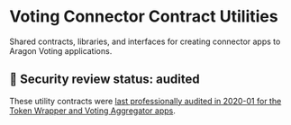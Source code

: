 # Voting Connector Contract Utilities

Shared contracts, libraries, and interfaces for creating connector apps to Aragon Voting applications.

## 🚨 Security review status: audited

These utility contracts were [last professionally audited in 2020-01 for the Token Wrapper and Voting Aggregator apps](../../AUDIT.md).
